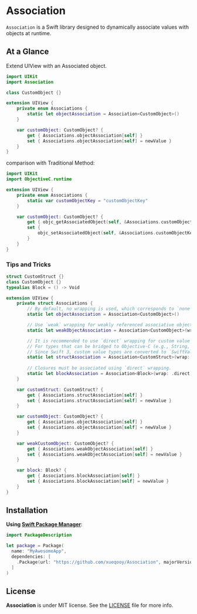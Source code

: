 # Association

`Association` is a Swift library designed to dynamically associate values with objects at runtime.

## At a Glance

Extend UIView with an Associated object.

```swift
import UIKit
import Association

class CustomObject {}

extension UIView {
    private enum Associations {
        static let objectAssociation = Association<CustomObject>()
    }

    var customObject: CustomObject? {
        get { Associations.objectAssociation[self] }
        set { Associations.objectAssociation[self] = newValue }
    }
}
```

comparison with Traditional Method:

```swift
import UIKit
import ObjectiveC.runtime

extension UIView {
    private enum Associations {
        static var customObjectKey = "customObjectKey"
    }

    var customObject: CustomObject? {
        get { objc_getAssociatedObject(self, &Associations.customObjectKey) as? CustomObject }
        set {
            objc_setAssociatedObject(self, &Associations.customObjectKey, newValue, .OBJC_ASSOCIATION_RETAIN_NONATOMIC)
        }
    }
}
```

### Tips and Tricks

```swift
struct CustomStruct {}
class CustomObject {}
typealias Block = () -> Void

extension UIView {
    private struct Associations {
        // By default, no wrapping is used, which corresponds to `none`.
        static let objectAssociation = Association<CustomObject>()

        // Use `weak` wrapping for weakly referenced associative objects.
        static let weakObjectAssociation = Association<CustomObject>(wrap: .weak)

        // It is recommended to use `direct` wrapping for custom value types.
        // For types that can be bridged to Objective-C (e.g., String, Bool, Int), wrapping may not be necessary.
        // Since Swift 3, custom value types are converted to `SwiftValue` in Objective-C, so wrapping may not be required.
        static let structAssociation = Association<CustomStruct>(wrap: .direct)
    
        // Closures must be associated using `direct` wrapping.
        static let blockAssociation = Association<Block>(wrap: .direct)
    }

    var customStruct: CustomStruct? {
        get { Associations.structAssociation[self] }
        set { Associations.structAssociation[self] = newValue }
    }

    var customObject: CustomObject? {
        get { Associations.objectAssociation[self] }
        set { Associations.objectAssociation[self] = newValue }
    }

    var weakCustomObject: CustomObject? {
        get { Associations.weakObjectAssociation[self] }
        set { Associations.weakObjectAssociation[self] = newValue }
    }

    var block: Block? {
        get { Associations.blockAssociation[self] }
        set { Associations.blockAssociation[self] = newValue }
    }
}
```

## Installation

**Using [Swift Package Manager](https://swift.org/package-manager)**:

```swift
import PackageDescription

let package = Package(
  name: "MyAwesomeApp",
  dependencies: [
    .Package(url: "https://github.com/xueqooy/Association", majorVersion: 1),
  ]
)
```

## License

**Association** is under MIT license. See the [LICENSE](LICENSE) file for more info.
